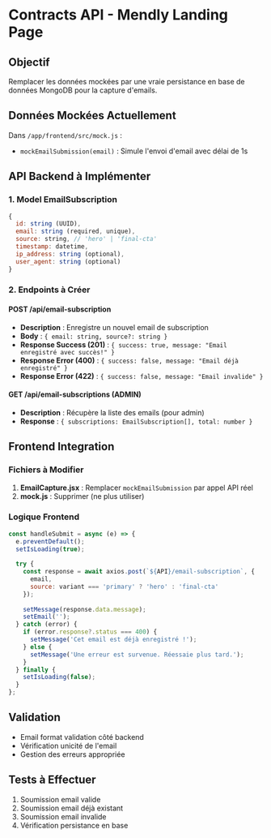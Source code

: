 # Contracts API - Mendly Landing Page

## Objectif
Remplacer les données mockées par une vraie persistance en base de données MongoDB pour la capture d'emails.

## Données Mockées Actuellement
Dans `/app/frontend/src/mock.js` :
- `mockEmailSubmission(email)` : Simule l'envoi d'email avec délai de 1s

## API Backend à Implémenter

### 1. Model EmailSubscription
```javascript
{
  id: string (UUID),
  email: string (required, unique),
  source: string, // 'hero' | 'final-cta'
  timestamp: datetime,
  ip_address: string (optional),
  user_agent: string (optional)
}
```

### 2. Endpoints à Créer

#### POST /api/email-subscription
- **Description** : Enregistre un nouvel email de subscription
- **Body** : `{ email: string, source?: string }`
- **Response Success (201)** : `{ success: true, message: "Email enregistré avec succès!" }`
- **Response Error (400)** : `{ success: false, message: "Email déjà enregistré" }`
- **Response Error (422)** : `{ success: false, message: "Email invalide" }`

#### GET /api/email-subscriptions (ADMIN)
- **Description** : Récupère la liste des emails (pour admin)
- **Response** : `{ subscriptions: EmailSubscription[], total: number }`

## Frontend Integration

### Fichiers à Modifier
1. **EmailCapture.jsx** : Remplacer `mockEmailSubmission` par appel API réel
2. **mock.js** : Supprimer (ne plus utiliser)

### Logique Frontend
```javascript
const handleSubmit = async (e) => {
  e.preventDefault();
  setIsLoading(true);
  
  try {
    const response = await axios.post(`${API}/email-subscription`, {
      email,
      source: variant === 'primary' ? 'hero' : 'final-cta'
    });
    
    setMessage(response.data.message);
    setEmail('');
  } catch (error) {
    if (error.response?.status === 400) {
      setMessage('Cet email est déjà enregistré !');
    } else {
      setMessage('Une erreur est survenue. Réessaie plus tard.');
    }
  } finally {
    setIsLoading(false);
  }
};
```

## Validation
- Email format validation côté backend
- Vérification unicité de l'email
- Gestion des erreurs appropriée

## Tests à Effectuer
1. Soumission email valide
2. Soumission email déjà existant
3. Soumission email invalide
4. Vérification persistance en base